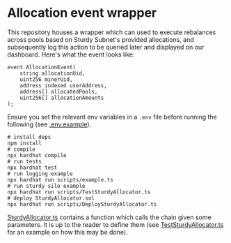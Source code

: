 # Allocation event wrapper

This repository houses a wrapper which can used to execute rebalances across pools based on Sturdy Subnet's provided allocations, and subsequently log this action to be queried later and displayed on our dashboard. Here's what the event looks like:

```solidity
event AllocationEvent(
    string allocationUid,
    uint256 minerUid,
    address indexed userAddress,
    address[] allocatedPools,
    uint256[] allocationAmounts
);
```

Ensure you set the relevant env variables in a `.env` file before running the following (see [.env.example](.env.example)).

```shell
# install deps
npm install
# compile
npx hardhat compile
# run tests
npx hardhat test
# run logging example
npx hardhat run scripts/example.ts
# run sturdy silo example
npx hardhat run scripts/TestSturdyAllocator.ts
# deploy SturdyAllocator.sol
npx hardhat run scripts/DeploySturdyAllocator.ts
```

[SturdyAllocator.ts](scripts/SturdyAllocator.ts) contains a function which calls the chain given some parameters. It is up to the reader to define them (see [TestSturdyAllocator.ts](scripts/TestSturdyAllocator.ts) for an example on how this may be done).